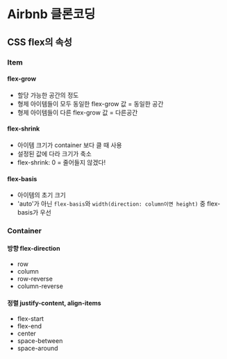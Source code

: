 # Airbnb 클론코딩
##

## CSS flex의 속성
### Item
#### flex-grow
- 할당 가능한 공간의 정도
- 형제 아이템들이 모두 동일한 flex-grow 값 = 동일한 공간
- 형제 아이템들이 다른 flex-grow 값 = 다른공간

#### flex-shrink
- 아이템 크기가 container 보다 클 때 사용
- 설정된 값에 다라 크기가 축소
- flex-shrink: 0 = 줄어들지 않겠다!

#### flex-basis
- 아이템의 초기 크기
- 'auto'가 아닌 `flex-basis`와 `width(direction: column이면 height)` 중 flex-basis가 우선

### Container
#### 방향 flex-direction
- row
- column
- row-reverse
- column-reverse

#### 정렬 justify-content, align-items
- flex-start
- flex-end
- center
- space-between
- space-around